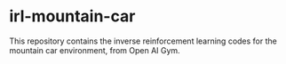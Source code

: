 # irl-mountain-car
This repository contains the inverse reinforcement learning codes for the mountain car environment, from Open AI Gym. 
